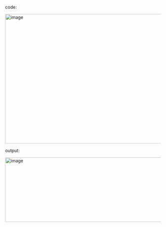 code:

<img width="732" height="420" alt="image" src="https://github.com/user-attachments/assets/2ce839e2-922c-4c86-b52c-74a66741f432" />


output:

<img width="941" height="209" alt="image" src="https://github.com/user-attachments/assets/de25025f-fb7c-4ccc-bebb-00a92a39b7b8" />


